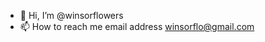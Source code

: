- 👋 Hi, I’m @winsorflowers
- 📫 How to reach me email address winsorflo@gmail.com

<!---
winsorflowers/winsorflowers is a ✨ special ✨ repository because its `README.md` (this file) appears on your GitHub profile.
You can click the Preview link to take a look at your changes.
--->
